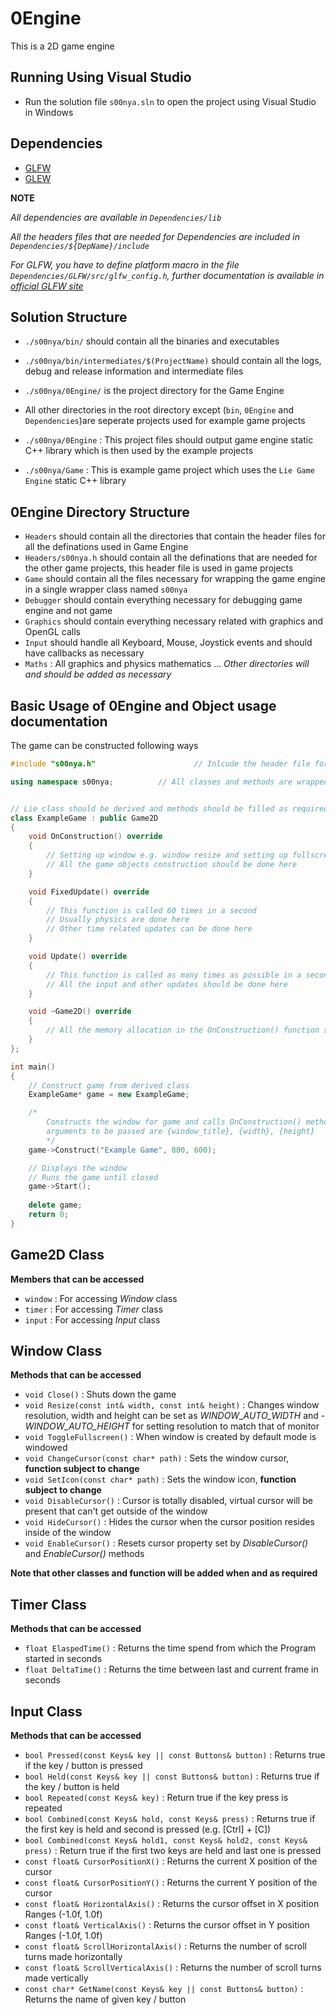 # 0Engine
This is a 2D game engine

## Running Using Visual Studio
- Run the solution file `s00nya.sln` to open the project using Visual Studio in Windows

## Dependencies
- [GLFW](http://www.glfw.org/)
- [GLEW](http://glew.sourceforge.net/)

**NOTE**

*All dependencies are available in `Dependencies/lib`*

*All the headers files that are needed for Dependencies are included in `Dependencies/${DepName}/include`*

*For GLFW, you have to define platform macro in the file `Dependencies/GLFW/src/glfw_config.h`, further documentation is available in [official GLFW site](http://glew.sourceforge.net/)*


## Solution Structure 
- `./s00nya/bin/` should contain all the binaries and executables
- `./s00nya/bin/intermediates/$(ProjectName)` should contain all the logs, debug and release information and intermediate files

- `./s00nya/0Engine/` is the project directory for the Game Engine
- All other directories in the root directory except (`bin`, `0Engine` and `Dependencies`)are seperate projects used for example game projects
- `./s00nya/0Engine` : This project files should output game engine static C++ library which is then used by the example projects
- `./s00nya/Game` : This is example game project which uses the `Lie Game Engine` static C++ library


## 0Engine Directory Structure
- `Headers` should contain all the directories that contain the header files for all the definations used in Game Engine
- `Headers/s00nya.h` should contain all the definations that are needed for the other game projects, this header file is used in game projects
- `Game` should contain all the files necessary for wrapping the game engine in a single wrapper class named `s00nya`
- `Debugger` should contain everything necessary for debugging game engine and not game
- `Graphics` should contain everything necessary related with graphics and OpenGL calls
- `Input` should handle all Keyboard, Mouse, Joystick events and should have callbacks as necessary
- `Maths` : All graphics and physics mathematics
...
*Other directories will and should be added as necessary*


## Basic Usage of 0Engine and Object usage documentation


The game can be constructed following ways

```cpp
#include "s00nya.h"                      // Inlcude the header file for game engine

using namespace s00nya;          // All classes and methods are wrapped inside s00nya namespace


// Lie class should be derived and methods should be filled as required
class ExampleGame : public Game2D
{
	void OnConstruction() override
	{
        // Setting up window e.g. window resize and setting up fullscreen, window icon and cursor
        // All the game objects construction should be done here
	}

	void FixedUpdate() override
	{
        // This function is called 60 times in a second
        // Usually physics are done here
        // Other time related updates can be done here
	}

	void Update() override
	{
        // This function is called as many times as possible in a second unless VSync is enabled
        // All the input and other updates should be done here
	}

    void ~Game2D() override
    {
        // All the memory allocation in the OnConstruction() function should be freed here
    }
};

int main()
{
    // Construct game from derived class
	ExampleGame* game = new ExampleGame;

    /*
		Constructs the window for game and calls OnConstruction() method
        arguments to be passed are {window_title}, {width}, {height}
        */
	game->Construct("Example Game", 800, 600);

    // Displays the window
    // Runs the game until closed
	game->Start();
	
    delete game;
	return 0;
}
```


## Game2D Class

**Members that can be accessed**

- `window` : For accessing *Window* class
- `timer` : For accessing *Timer* class
- `input` : For accessing *Input* class


## Window Class

**Methods that can be accessed**

- `void Close()` : Shuts down the game
- `void Resize(const int& width, const int& height)` : Changes window resolution, width and height can be set as *WINDOW_AUTO_WIDTH* and - *WINDOW_AUTO_HEIGHT* for setting resolution to match that of monitor
- `void ToggleFullscreen()` : When window is created by default mode is windowed
- `void ChangeCursor(const char* path)` : Sets the window cursor, **function subject to change**
- `void SetIcon(const char* path)` : Sets the window icon, **function subject to change**
- `void DisableCursor()` : Cursor is totally disabled, virtual cursor will be present that can't get outside of the window
- `void HideCursor()` : Hides the cursor when the cursor position resides inside of the window
- `void EnableCursor()` : Resets cursor property set by *DisableCursor()* and *EnableCursor()* methods

**Note that other classes and function will be added when and as required**


## Timer Class

**Methods that can be accessed**

- `float ElaspedTime()` : Returns the time spend from which the Program started in seconds
- `float DeltaTime()` : Returns the time between last and current frame in seconds


## Input Class

**Methods that can be accessed**

- `bool Pressed(const Keys& key || const Buttons& button)` : Returns true if the key / button is pressed
- `bool Held(const Keys& key || const Buttons& button)` : Returns true if the key / button is held
- `bool Repeated(const Keys& key)` : Return true if the key press is repeated
- `bool Combined(const Keys& hold, const Keys& press)` : Returns true if the first key is held and second is pressed (e.g. [Ctrl] + [C])
- `bool Combined(const Keys& hold1, const Keys& hold2, const Keys& press)` : Return true if the first two keys are held and last one is pressed
- `const float& CursorPositionX()` : Returns the current X position of the cursor
- `const float& CursorPositionY()` : Returns the current Y position of the cursor
- `const float& HorizontalAxis()` : Returns the cursor offset in X position Ranges (-1.0f, 1.0f)
- `const float& VerticalAxis()` : Returns the cursor offset in Y position Ranges (-1.0f, 1.0f)
- `const float& ScrollHorizontalAxis()` : Returns the number of scroll turns made horizontally
- `const float& ScrollVerticalAxis()` : Returns the number of scroll turns made vertically
- `const char* GetName(const Keys& key || const Buttons& button)` : Returns the name of given key / button 